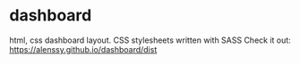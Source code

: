 # dashboard
html, css
dashboard layout. CSS stylesheets written with SASS
Check it out: https://alenssy.github.io/dashboard/dist
